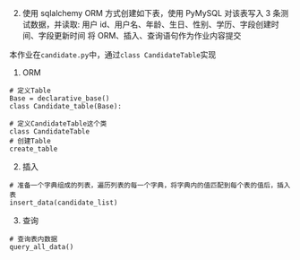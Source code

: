 2. 使用 sqlalchemy ORM 方式创建如下表，使用 PyMySQL 对该表写入 3 条测试数据，并读取:
    用户 id、用户名、年龄、生日、性别、学历、字段创建时间、字段更新时间
    将 ORM、插入、查询语句作为作业内容提交


本作业在`candidate.py`中，通过`class CandidateTable`实现
1. ORM
```
# 定义Table
Base = declarative_base()
class Candidate_table(Base):

# 定义CandidateTable这个类
class CandidateTable
# 创建Table
create_table
```

2. 插入
```
# 准备一个字典组成的列表，遍历列表的每一个字典，将字典内的值匹配到每个表的值后，插入表
insert_data(candidate_list)
```

3. 查询
```
# 查询表内数据
query_all_data()
```